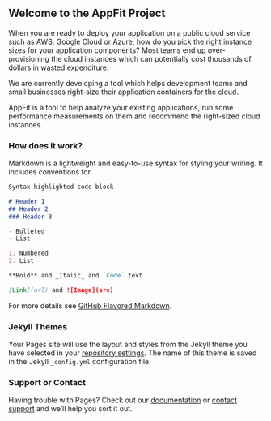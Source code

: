 ## Welcome to the AppFit Project

When you are ready to deploy your application on a public cloud service such as AWS, Google Cloud or Azure, how do you pick the right instance sizes for your application components? Most teams end up over-provisioning the cloud instances which can potentially cost thousands of dollars in wasted expenditure.

We are currently developing a tool which helps development teams and small businesses right-size their application containers for the cloud.

AppFit is a tool to help analyze your existing applications, run some performance measurements on them and recommend the right-sized cloud instances.

### How does it work?

Markdown is a lightweight and easy-to-use syntax for styling your writing. It includes conventions for

```markdown
Syntax highlighted code block

# Header 1
## Header 2
### Header 3

- Bulleted
- List

1. Numbered
2. List

**Bold** and _Italic_ and `Code` text

[Link](url) and ![Image](src)
```

For more details see [GitHub Flavored Markdown](https://guides.github.com/features/mastering-markdown/).

### Jekyll Themes

Your Pages site will use the layout and styles from the Jekyll theme you have selected in your [repository settings](https://github.com/appfit/prototype1/settings). The name of this theme is saved in the Jekyll `_config.yml` configuration file.

### Support or Contact

Having trouble with Pages? Check out our [documentation](https://help.github.com/categories/github-pages-basics/) or [contact support](https://github.com/contact) and we’ll help you sort it out.
